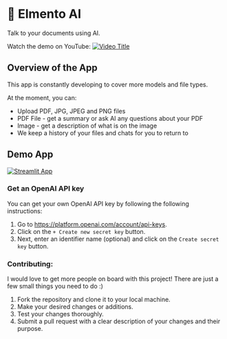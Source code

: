 # 🎈 Elmento AI

Talk to your documents using AI. 

Watch the demo on YouTube:
[![Video Title](http://img.youtube.com/vi/p2US26T149Y/0.jpg)](http://www.youtube.com/watch?v=p2US26T149Y)


## Overview of the App

This app is constantly developing to cover more models and file types. 

At the moment, you can:

- Upload PDF, JPG, JPEG and PNG files
- PDF File - get a summary or ask AI any questions about your PDF 
- Image - get a description of what is on the image
- We keep a history of your files and chats for you to return to 

## Demo App

[![Streamlit App](https://static.streamlit.io/badges/streamlit_badge_black_white.svg)](https://elmento-dev.streamlit.app/Profile)

### Get an OpenAI API key

You can get your own OpenAI API key by following the following instructions:

1. Go to https://platform.openai.com/account/api-keys.
2. Click on the `+ Create new secret key` button.
3. Next, enter an identifier name (optional) and click on the `Create secret key` button.

### Contributing:

I would love to get more people on board with this project! There are just a few small things you need to do :)
1. Fork the repository and clone it to your local machine.
2. Make your desired changes or additions.
3. Test your changes thoroughly.
4. Submit a pull request with a clear description of your changes and their purpose.
   

